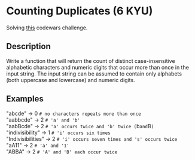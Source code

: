 # Counting Duplicates (6 KYU)

Solving [this](https://www.codewars.com/kata/54bf1c2cd5b56cc47f0007a1/train/ruby) codewars challenge.

## Description

Write a function that will return the count of distinct case-insensitive alphabetic characters and numeric digits that occur more than once in the input string. The input string can be assumed to contain only alphabets (both uppercase and lowercase) and numeric digits.

## Examples

"abcde" -> 0 `# no characters repeats more than once` </br>
"aabbcde" -> 2 `# 'a' and 'b'` </br>
"aabBcde" -> 2 `# 'a' occurs twice and 'b' twice (`b` and `B`)` </br>
"indivisibility" -> 1 `# 'i' occurs six times` </br>
"Indivisibilities" -> 2 `# 'i' occurs seven times and 's' occurs twice` </br>
"aA11" -> 2 `# 'a' and '1'` </br>
"ABBA" -> 2 `# 'A' and 'B' each occur twice` </br>

